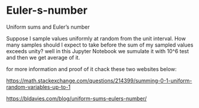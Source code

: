 # Euler-s-number
Uniform sums and Euler’s number 

Suppose I sample values uniformly at random from the unit interval. How many samples should I expect to take before the sum of my sampled values exceeds unity?
well in this Jupyter Notebook we sumulate it with 10^6 test and then we get average of it.

for more information and proof of it chack these two websites below:

https://math.stackexchange.com/questions/214399/summing-0-1-uniform-random-variables-up-to-1

https://bldavies.com/blog/uniform-sums-eulers-number/
